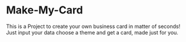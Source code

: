 # Make-My-Card
This is a Project to create your own business card in matter of seconds! Just input your data choose a theme and get a card, made just for you.
